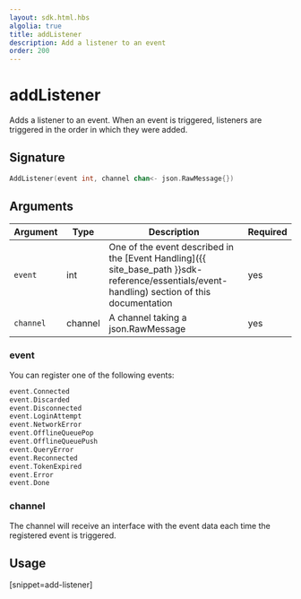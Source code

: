 ```yaml
---
layout: sdk.html.hbs
algolia: true
title: addListener
description: Add a listener to an event
order: 200
---
```


# addListener

Adds a listener to an event.
When an event is triggered, listeners are triggered in the order in which they were added.

## Signature

```go
AddListener(event int, channel chan<- json.RawMessage{})
```

## Arguments

| Argument  | Type    | Description                                                                                                                                   | Required |
| --------- | ------- | --------------------------------------------------------------------------------------------------------------------------------------------- | -------- |
| `event`   | int     | One of the event described in the [Event Handling]({{ site_base_path }}sdk-reference/essentials/event-handling) section of this documentation | yes      |
| `channel` | channel | A channel taking a json.RawMessage                                                                                                                 | yes      |

### **event**

You can register one of the following events:

```go
event.Connected
event.Discarded
event.Disconnected
event.LoginAttempt
event.NetworkError
event.OfflineQueuePop
event.OfflineQueuePush
event.QueryError
event.Reconnected
event.TokenExpired
event.Error
event.Done
```

### **channel**

The channel will receive an interface with the event data each time the registered event is triggered.

## Usage

[snippet=add-listener]
